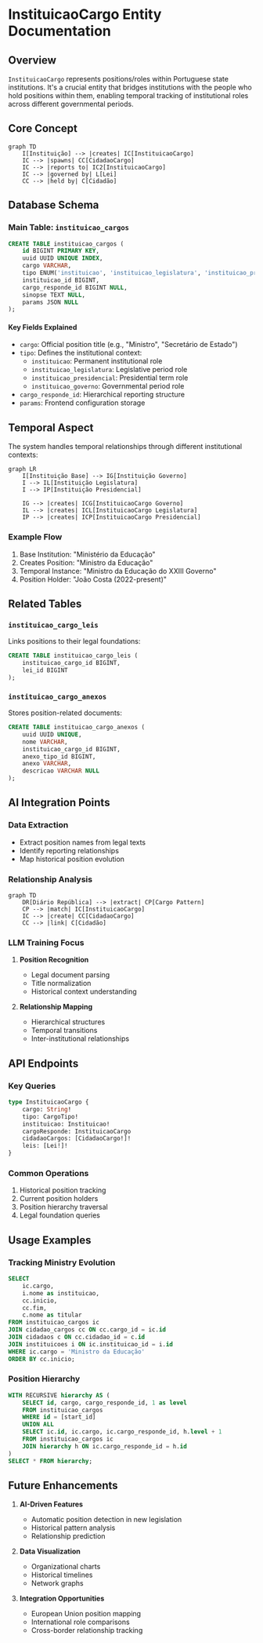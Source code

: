 # InstituicaoCargo Entity Documentation

## Overview

`InstituicaoCargo` represents positions/roles within Portuguese state institutions. It's a crucial entity that bridges institutions with the people who hold positions within them, enabling temporal tracking of institutional roles across different governmental periods.

## Core Concept

```mermaid
graph TD
    I[Instituição] --> |creates| IC[InstituicaoCargo]
    IC --> |spawns| CC[CidadaoCargo]
    IC --> |reports to| IC2[InstituicaoCargo]
    IC --> |governed by| L[Lei]
    CC --> |held by| C[Cidadão]
```

## Database Schema

### Main Table: `instituicao_cargos`

```sql
CREATE TABLE instituicao_cargos (
    id BIGINT PRIMARY KEY,
    uuid UUID UNIQUE INDEX,
    cargo VARCHAR,
    tipo ENUM('instituicao', 'instituicao_legislatura', 'instituicao_presidencial', 'instituicao_governo'),
    instituicao_id BIGINT,
    cargo_responde_id BIGINT NULL,
    sinopse TEXT NULL,
    params JSON NULL
);
```

#### Key Fields Explained

- `cargo`: Official position title (e.g., "Ministro", "Secretário de Estado")
- `tipo`: Defines the institutional context:
  - `instituicao`: Permanent institutional role
  - `instituicao_legislatura`: Legislative period role
  - `instituicao_presidencial`: Presidential term role
  - `instituicao_governo`: Governmental period role
- `cargo_responde_id`: Hierarchical reporting structure
- `params`: Frontend configuration storage

## Temporal Aspect

The system handles temporal relationships through different institutional contexts:

```mermaid
graph LR
    I[Instituição Base] --> IG[Instituição Governo]
    I --> IL[Instituição Legislatura]
    I --> IP[Instituição Presidencial]
    
    IG --> |creates| ICG[InstituicaoCargo Governo]
    IL --> |creates| ICL[InstituicaoCargo Legislatura]
    IP --> |creates| ICP[InstituicaoCargo Presidencial]
```

### Example Flow

1. Base Institution: "Ministério da Educação"
2. Creates Position: "Ministro da Educação"
3. Temporal Instance: "Ministro da Educação do XXIII Governo"
4. Position Holder: "João Costa (2022-present)"

## Related Tables

### `instituicao_cargo_leis`
Links positions to their legal foundations:
```sql
CREATE TABLE instituicao_cargo_leis (
    instituicao_cargo_id BIGINT,
    lei_id BIGINT
);
```

### `instituicao_cargo_anexos`
Stores position-related documents:
```sql
CREATE TABLE instituicao_cargo_anexos (
    uuid UUID UNIQUE,
    nome VARCHAR,
    instituicao_cargo_id BIGINT,
    anexo_tipo_id BIGINT,
    anexo VARCHAR,
    descricao VARCHAR NULL
);
```

## AI Integration Points

### Data Extraction
- Extract position names from legal texts
- Identify reporting relationships
- Map historical position evolution

### Relationship Analysis
```mermaid
graph TD
    DR[Diário República] --> |extract| CP[Cargo Pattern]
    CP --> |match| IC[InstituicaoCargo]
    IC --> |create| CC[CidadaoCargo]
    CC --> |link| C[Cidadão]
```

### LLM Training Focus
1. **Position Recognition**
   - Legal document parsing
   - Title normalization
   - Historical context understanding

2. **Relationship Mapping**
   - Hierarchical structures
   - Temporal transitions
   - Inter-institutional relationships

## API Endpoints

### Key Queries
```graphql
type InstituicaoCargo {
    cargo: String!
    tipo: CargoTipo!
    instituicao: Instituicao!
    cargoResponde: InstituicaoCargo
    cidadaoCargos: [CidadaoCargo!]!
    leis: [Lei!]!
}
```

### Common Operations
1. Historical position tracking
2. Current position holders
3. Position hierarchy traversal
4. Legal foundation queries

## Usage Examples

### Tracking Ministry Evolution
```sql
SELECT 
    ic.cargo,
    i.nome as instituicao,
    cc.inicio,
    cc.fim,
    c.nome as titular
FROM instituicao_cargos ic
JOIN cidadao_cargos cc ON cc.cargo_id = ic.id
JOIN cidadaos c ON cc.cidadao_id = c.id
JOIN instituicoes i ON ic.instituicao_id = i.id
WHERE ic.cargo = 'Ministro da Educação'
ORDER BY cc.inicio;
```

### Position Hierarchy
```sql
WITH RECURSIVE hierarchy AS (
    SELECT id, cargo, cargo_responde_id, 1 as level
    FROM instituicao_cargos
    WHERE id = [start_id]
    UNION ALL
    SELECT ic.id, ic.cargo, ic.cargo_responde_id, h.level + 1
    FROM instituicao_cargos ic
    JOIN hierarchy h ON ic.cargo_responde_id = h.id
)
SELECT * FROM hierarchy;
```

## Future Enhancements

1. **AI-Driven Features**
   - Automatic position detection in new legislation
   - Historical pattern analysis
   - Relationship prediction

2. **Data Visualization**
   - Organizational charts
   - Historical timelines
   - Network graphs

3. **Integration Opportunities**
   - European Union position mapping
   - International role comparisons
   - Cross-border relationship tracking